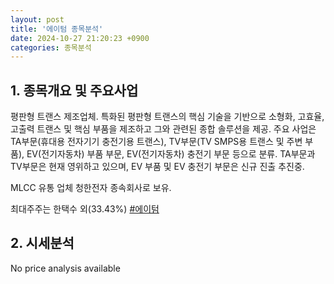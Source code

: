 ```yaml
---
layout: post
title: '에이텀 종목분석'
date: 2024-10-27 21:20:23 +0900
categories: 종목분석
---
```


## 1. 종목개요 및 주요사업

평판형 트랜스 제조업체. 특화된 평판형 트랜스의 핵심 기술을 기반으로 소형화, 고효율, 고출력 트랜스 및 핵심 부품을 제조하고 그와 관련된 종합 솔루션을 제공. 주요 사업은 TA부문(휴대용 전자기기 충전기용 트랜스), TV부문(TV SMPS용 트랜스 및 주변 부품), EV(전기자동차) 부품 부문,  EV(전기자동차) 충전기 부문 등으로 분류. TA부문과 TV부문은 현재 영위하고 있으며, EV 부품 및 EV 충전기 부문은 신규 진출 추진중.

MLCC 유통 업체 청한전자 종속회사로 보유.

최대주주는 한택수 외(33.43%)
[#에이텀](#)

## 2. 시세분석

No price analysis available

